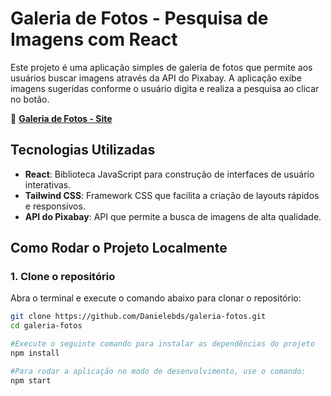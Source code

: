 # Galeria de Fotos - Pesquisa de Imagens com React

Este projeto é uma aplicação simples de galeria de fotos que permite aos usuários buscar imagens através da API do Pixabay. A aplicação exibe imagens sugeridas conforme o usuário digita e realiza a pesquisa ao clicar no botão.

🔗 **[Galeria de Fotos - Site](https://galeria-fotos-site.vercel.app/)**
## Tecnologias Utilizadas

- **React**: Biblioteca JavaScript para construção de interfaces de usuário interativas.
- **Tailwind CSS**: Framework CSS que facilita a criação de layouts rápidos e responsivos.
- **API do Pixabay**: API que permite a busca de imagens de alta qualidade.

## Como Rodar o Projeto Localmente

### 1. Clone o repositório

Abra o terminal e execute o comando abaixo para clonar o repositório:

```bash
git clone https://github.com/Danielebds/galeria-fotos.git
cd galeria-fotos

#Execute o seguinte comando para instalar as dependências do projeto
npm install

#Para rodar a aplicação no modo de desenvolvimento, use o comando:
npm start
